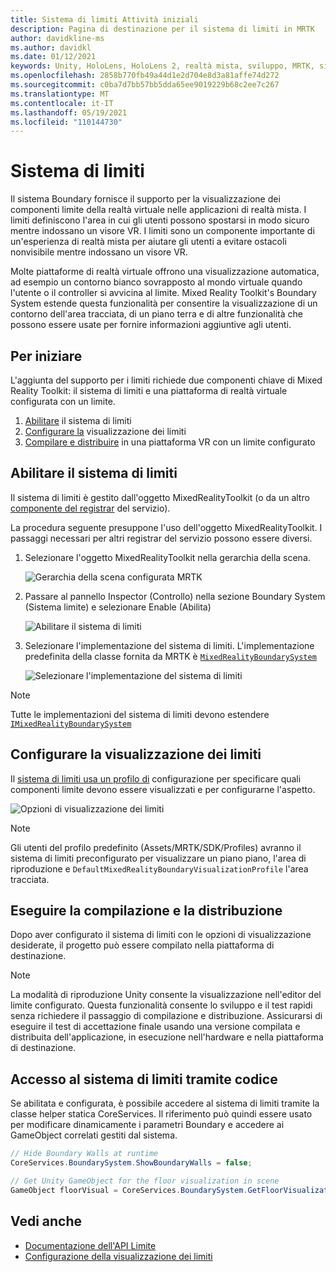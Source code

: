 ```yaml
---
title: Sistema di limiti Attività iniziali
description: Pagina di destinazione per il sistema di limiti in MRTK
author: davidkline-ms
ms.author: davidkl
ms.date: 01/12/2021
keywords: Unity, HoloLens, HoloLens 2, realtà mista, sviluppo, MRTK, sistema di limiti,
ms.openlocfilehash: 2858b770fb49a44d1e2d704e8d3a81affe74d272
ms.sourcegitcommit: c0ba7d7bb57bb5dda65ee9019229b68c2ee7c267
ms.translationtype: MT
ms.contentlocale: it-IT
ms.lasthandoff: 05/19/2021
ms.locfileid: "110144730"
---
```

# <a name="boundary-system"></a>Sistema di limiti

Il sistema Boundary fornisce il supporto per la visualizzazione dei componenti limite della realtà virtuale nelle applicazioni di realtà mista. I limiti definiscono l'area in cui gli utenti possono spostarsi in modo sicuro mentre indossano un visore VR. I limiti sono un componente importante di un'esperienza di realtà mista per aiutare gli utenti a evitare ostacoli nonvisibile mentre indossano un visore VR.

Molte piattaforme di realtà virtuale offrono una visualizzazione automatica, ad esempio un contorno bianco sovrapposto al mondo virtuale quando l'utente o il controller si avvicina al limite. Mixed Reality Toolkit's Boundary System estende questa funzionalità per consentire la visualizzazione di un contorno dell'area tracciata, di un piano terra e di altre funzionalità che possono essere usate per fornire informazioni aggiuntive agli utenti.

## <a name="getting-started"></a>Per iniziare

L'aggiunta del supporto per i limiti richiede due componenti chiave di Mixed Reality Toolkit: il sistema di limiti e una piattaforma di realtà virtuale configurata con un limite.

1. [Abilitare](#enable-boundary-system) il sistema di limiti
2. [Configurare la](#configure-boundary-visualization) visualizzazione dei limiti
3. [Compilare e distribuire](#build-and-deploy) in una piattaforma VR con un limite configurato

## <a name="enable-boundary-system"></a>Abilitare il sistema di limiti

Il sistema di limiti è gestito dall'oggetto MixedRealityToolkit (o da un altro [componente del registrar](xref:Microsoft.MixedReality.Toolkit.IMixedRealityServiceRegistrar) del servizio).

La procedura seguente presuppone l'uso dell'oggetto MixedRealityToolkit. I passaggi necessari per altri registrar del servizio possono essere diversi.

1. Selezionare l'oggetto MixedRealityToolkit nella gerarchia della scena.

    ![Gerarchia della scena configurata MRTK](../images/MRTK_ConfiguredHierarchy.png)

1. Passare al pannello Inspector (Controllo) nella sezione Boundary System (Sistema limite) e selezionare Enable (Abilita)

    ![Abilitare il sistema di limiti](../images/boundary/MRTKConfig_Boundary.png)

1. Selezionare l'implementazione del sistema di limiti. L'implementazione predefinita della classe fornita da MRTK è [`MixedRealityBoundarySystem`](xref:Microsoft.MixedReality.Toolkit.Boundary.MixedRealityBoundarySystem)

    ![Selezionare l'implementazione del sistema di limiti](../images/boundary/BoundarySelectSystemType.png)

> [!NOTE]
> Tutte le implementazioni del sistema di limiti devono estendere [`IMixedRealityBoundarySystem`](xref:Microsoft.MixedReality.Toolkit.Boundary.IMixedRealityBoundarySystem)

## <a name="configure-boundary-visualization"></a>Configurare la visualizzazione dei limiti

Il [sistema di limiti usa un profilo di](configuring-boundary-visualization.md) configurazione per specificare quali componenti limite devono essere visualizzati e per configurarne l'aspetto.

![Opzioni di visualizzazione dei limiti](../images/boundary/BoundaryVisualizationProfile.png)

> [!NOTE]
> Gli utenti del profilo predefinito (Assets/MRTK/SDK/Profiles) avranno il sistema di limiti preconfigurato per visualizzare un piano piano, l'area di riproduzione e `DefaultMixedRealityBoundaryVisualizationProfile` l'area tracciata.

## <a name="build-and-deploy"></a>Eseguire la compilazione e la distribuzione

Dopo aver configurato il sistema di limiti con le opzioni di visualizzazione desiderate, il progetto può essere compilato nella piattaforma di destinazione.

> [!NOTE]
> La modalità di riproduzione Unity consente la visualizzazione nell'editor del limite configurato. Questa funzionalità consente lo sviluppo e il test rapidi senza richiedere il passaggio di compilazione e distribuzione. Assicurarsi di eseguire il test di accettazione finale usando una versione compilata e distribuita dell'applicazione, in esecuzione nell'hardware e nella piattaforma di destinazione.

## <a name="accessing-boundary-system-via-code"></a>Accesso al sistema di limiti tramite codice

Se abilitata e configurata, è possibile accedere al sistema di limiti tramite la classe helper statica CoreServices. Il riferimento può quindi essere usato per modificare dinamicamente i parametri Boundary e accedere ai GameObject correlati gestiti dal sistema.

```c#
// Hide Boundary Walls at runtime
CoreServices.BoundarySystem.ShowBoundaryWalls = false;

// Get Unity GameObject for the floor visualization in scene
GameObject floorVisual = CoreServices.BoundarySystem.GetFloorVisualization();
```

## <a name="see-also"></a>Vedi anche

- [Documentazione dell'API Limite](xref:Microsoft.MixedReality.Toolkit.Boundary)
- [Configurazione della visualizzazione dei limiti](configuring-boundary-visualization.md)
